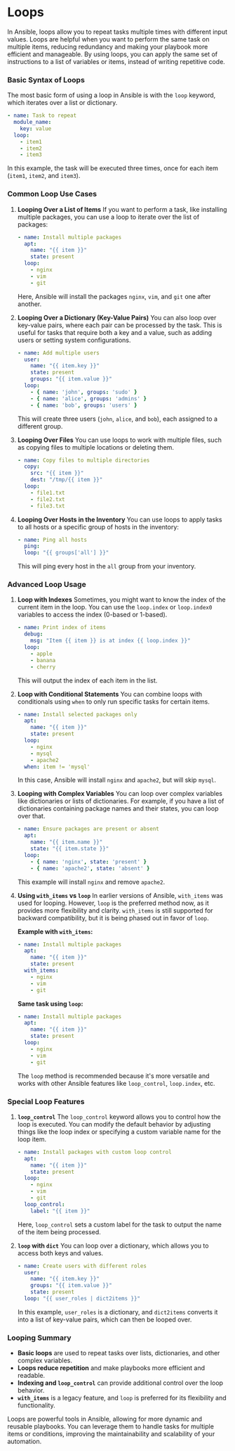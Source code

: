 # Loops
In Ansible, loops allow you to repeat tasks multiple times with different input values. Loops are helpful when you want to perform the same task on multiple items, reducing redundancy and making your playbook more efficient and manageable. By using loops, you can apply the same set of instructions to a list of variables or items, instead of writing repetitive code.

### **Basic Syntax of Loops**

The most basic form of using a loop in Ansible is with the `loop` keyword, which iterates over a list or dictionary.

```yaml
- name: Task to repeat
  module_name:
    key: value
  loop: 
    - item1
    - item2
    - item3
```

In this example, the task will be executed three times, once for each item (`item1`, `item2`, and `item3`).

### **Common Loop Use Cases**

1. **Looping Over a List of Items**
   If you want to perform a task, like installing multiple packages, you can use a loop to iterate over the list of packages:

   ```yaml
   - name: Install multiple packages
     apt:
       name: "{{ item }}"
       state: present
     loop:
       - nginx
       - vim
       - git
   ```

   Here, Ansible will install the packages `nginx`, `vim`, and `git` one after another.

2. **Looping Over a Dictionary (Key-Value Pairs)**
   You can also loop over key-value pairs, where each pair can be processed by the task. This is useful for tasks that require both a key and a value, such as adding users or setting system configurations.

   ```yaml
   - name: Add multiple users
     user:
       name: "{{ item.key }}"
       state: present
       groups: "{{ item.value }}"
     loop:
       - { name: 'john', groups: 'sudo' }
       - { name: 'alice', groups: 'admins' }
       - { name: 'bob', groups: 'users' }
   ```

   This will create three users (`john`, `alice`, and `bob`), each assigned to a different group.

3. **Looping Over Files**
   You can use loops to work with multiple files, such as copying files to multiple locations or deleting them.

   ```yaml
   - name: Copy files to multiple directories
     copy:
       src: "{{ item }}"
       dest: "/tmp/{{ item }}"
     loop:
       - file1.txt
       - file2.txt
       - file3.txt
   ```

4. **Looping Over Hosts in the Inventory**
   You can use loops to apply tasks to all hosts or a specific group of hosts in the inventory:

   ```yaml
   - name: Ping all hosts
     ping:
     loop: "{{ groups['all'] }}"
   ```

   This will ping every host in the `all` group from your inventory.

### **Advanced Loop Usage**

1. **Loop with Indexes**
   Sometimes, you might want to know the index of the current item in the loop. You can use the `loop.index` or `loop.index0` variables to access the index (0-based or 1-based).

   ```yaml
   - name: Print index of items
     debug:
       msg: "Item {{ item }} is at index {{ loop.index }}"
     loop:
       - apple
       - banana
       - cherry
   ```

   This will output the index of each item in the list.

2. **Loop with Conditional Statements**
   You can combine loops with conditionals using `when` to only run specific tasks for certain items.

   ```yaml
   - name: Install selected packages only
     apt:
       name: "{{ item }}"
       state: present
     loop:
       - nginx
       - mysql
       - apache2
     when: item != 'mysql'
   ```

   In this case, Ansible will install `nginx` and `apache2`, but will skip `mysql`.

3. **Looping with Complex Variables**
   You can loop over complex variables like dictionaries or lists of dictionaries. For example, if you have a list of dictionaries containing package names and their states, you can loop over that.

   ```yaml
   - name: Ensure packages are present or absent
     apt:
       name: "{{ item.name }}"
       state: "{{ item.state }}"
     loop:
       - { name: 'nginx', state: 'present' }
       - { name: 'apache2', state: 'absent' }
   ```

   This example will install `nginx` and remove `apache2`.

4. **Using `with_items` vs `loop`**
   In earlier versions of Ansible, `with_items` was used for looping. However, `loop` is the preferred method now, as it provides more flexibility and clarity. `with_items` is still supported for backward compatibility, but it is being phased out in favor of `loop`.

   **Example with `with_items`:**
   ```yaml
   - name: Install multiple packages
     apt:
       name: "{{ item }}"
       state: present
     with_items:
       - nginx
       - vim
       - git
   ```

   **Same task using `loop`:**
   ```yaml
   - name: Install multiple packages
     apt:
       name: "{{ item }}"
       state: present
     loop:
       - nginx
       - vim
       - git
   ```

   The `loop` method is recommended because it's more versatile and works with other Ansible features like `loop_control`, `loop.index`, etc.

### **Special Loop Features**

1. **`loop_control`**
   The `loop_control` keyword allows you to control how the loop is executed. You can modify the default behavior by adjusting things like the loop index or specifying a custom variable name for the loop item.

   ```yaml
   - name: Install packages with custom loop control
     apt:
       name: "{{ item }}"
       state: present
     loop:
       - nginx
       - vim
       - git
     loop_control:
       label: "{{ item }}"
   ```

   Here, `loop_control` sets a custom label for the task to output the name of the item being processed.

2. **`loop` with `dict`**
   You can loop over a dictionary, which allows you to access both keys and values. 

   ```yaml
   - name: Create users with different roles
     user:
       name: "{{ item.key }}"
       groups: "{{ item.value }}"
       state: present
     loop: "{{ user_roles | dict2items }}"
   ```

   In this example, `user_roles` is a dictionary, and `dict2items` converts it into a list of key-value pairs, which can then be looped over.

### **Looping Summary**

- **Basic loops** are used to repeat tasks over lists, dictionaries, and other complex variables.
- **Loops reduce repetition** and make playbooks more efficient and readable.
- **Indexing and `loop_control`** can provide additional control over the loop behavior.
- **`with_items`** is a legacy feature, and `loop` is preferred for its flexibility and functionality.

Loops are powerful tools in Ansible, allowing for more dynamic and reusable playbooks. You can leverage them to handle tasks for multiple items or conditions, improving the maintainability and scalability of your automation.